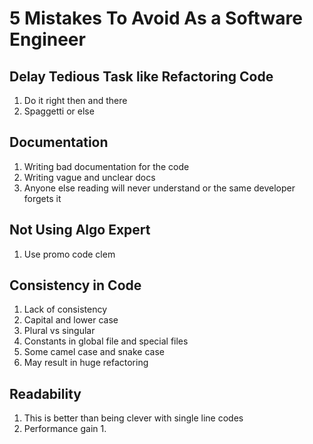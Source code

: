 # 5 Mistakes To Avoid As a Software Engineer #
## Delay Tedious Task like Refactoring Code ##
1. Do it right then and there
2. Spaggetti or else

## Documentation ##
1. Writing bad documentation for the code
2. Writing vague and unclear docs
3. Anyone else reading will never understand or the same developer forgets it

## Not Using Algo Expert ##
1. Use promo code clem

## Consistency in Code ##
1. Lack of consistency
2. Capital and lower case
3. Plural vs singular
4. Constants in global file and special files
5. Some camel case and snake case
6. May result in huge refactoring

## Readability ##
1. This is better than being clever with single line codes
2. Performance gain
	1. 